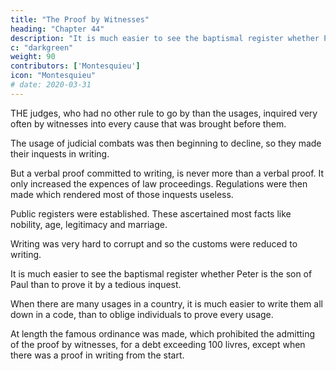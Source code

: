 ```yaml
---
title: "The Proof by Witnesses"
heading: "Chapter 44"
description: "It is much easier to see the baptismal register whether Peter is the son of Paul than to prove it by a tedious inquest"
c: "darkgreen"
weight: 90
contributors: ['Montesquieu']
icon: "Montesquieu"
# date: 2020-03-31
---
```




THE judges, who had no other rule to go by than the usages, inquired very often by witnesses into every cause that was brought before them.

The usage of judicial combats was then beginning to decline, so they made their inquests in writing.

But a verbal proof committed to writing, is never more than a verbal proof. It only increased the expences of law proceedings. Regulations were then made which rendered most of those inquests useless. 

Public registers were established. These ascertained most facts like nobility, age, legitimacy and marriage.

Writing was very hard to corrupt and so the customs were reduced to writing.

It is much easier to see the baptismal register whether Peter is the son of Paul than to prove it by a tedious inquest.

When there are many usages in a country, it is much easier to write them all down in a code, than to oblige individuals to prove every usage.

At length the famous ordinance was made, which prohibited the admitting of the proof by witnesses, for a debt exceeding 100 livres, except when there was a proof in writing from the start.

